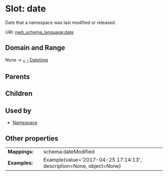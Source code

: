 
# Slot: date


Date that a namespace was last modified or released

URI: [nwb_schema_language:date](https://w3id.org/p2p_ld/nwb-schema-language/date)


## Domain and Range

None &#8594;  <sub>0..1</sub> [Datetime](types/Datetime.md)

## Parents


## Children


## Used by

 * [Namespace](Namespace.md)

## Other properties

|  |  |  |
| --- | --- | --- |
| **Mappings:** | | schema:dateModified |
| **Examples:** | | Example(value='2017-04-25 17:14:13', description=None, object=None) |

